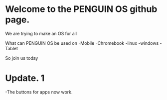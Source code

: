 # Welcome to the PENGUIN OS github page.

We are trying to make an OS for all

What can PENGUIN OS be used on 
-Mobile
-Chromebook
-linux
-windows
-Tablet

So join us today 


# Update. 1
-The buttons for apps now work.

